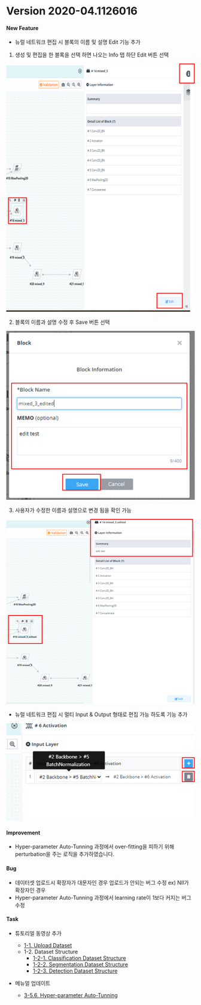 # Version 2020-04.1126016

#### New Feature

- 뉴럴 네트워크 편집 시 블록의 이름 및 설명 Edit 기능 추가

1. 생성 및 편집을 한 블록을 선택 하면 나오는 Info 탭 하단 Edit 버튼 선택

![](img/edit1-1.png)

2. 블록의 이름과 설명 수정 후 Save 버튼 선택

![](img/edit2-2.png)


3. 사용자가 수정한 이름과 설명으로 변경 됨을 확인 가능

![](img/edit3-1.png)


- 뉴럴 네트워크 편집 시 멀티 Input & Output 형태로 편집 가능 하도록 기능 추가

![](img/multi1-1.png)


#### Improvement

- Hyper-parameter Auto-Tunning 과정에서 over-fitting을 피하기 위해 perturbation을 주는 로직을 추가하였습니다.

#### Bug

- 데이터셋 업로드시 확장자가 대문자인 경우 업로드가 안되는 버그 수정 ex) NII가 확장자인 경우
- Hyper-parameter Auto-Tunning 과정에서 learning rate이 1보다 커지는 버그 수정


#### Task

- 튜토리얼 동영상 추가
  - [1-1. Upload Dataset](https://www.youtube.com/watch?v=Lq3aRIJWJzU)  
  - 1-2. Dataset Structure
    - [1-2-1. Classification Dataset Structure](https://www.youtube.com/watch?v=C_kyji4VdFY)
    - [1-2-2. Segmentation Dataset Structure](https://www.youtube.com/watch?v=1alhmYLbJVM)
    - [1-2-3. Detection Dataset Structure](https://www.youtube.com/watch?v=fnlcc8pNpFY)
    
- 메뉴얼 업데이트
  - [3-5.6. Hyper-parameter Auto-Tunning](https://deepphi.github.io/manual/chapter3/3-5.성능_고도화.html#6-hyper-parameter-auto-tunning)
